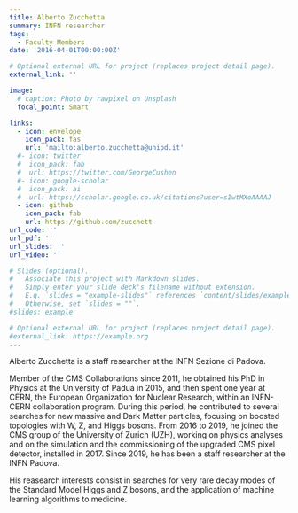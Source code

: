 ```yaml
--- 
title: Alberto Zucchetta
summary: INFN researcher
tags:
  - Faculty Members
date: '2016-04-01T00:00:00Z'

# Optional external URL for project (replaces project detail page).
external_link: ''

image:
  # caption: Photo by rawpixel on Unsplash
  focal_point: Smart

links:
  - icon: envelope
    icon_pack: fas
    url: 'mailto:alberto.zucchetta@unipd.it'
  #- icon: twitter
  #  icon_pack: fab
  #  url: https://twitter.com/GeorgeCushen
  #- icon: google-scholar
  #  icon_pack: ai
  #  url: https://scholar.google.co.uk/citations?user=sIwtMXoAAAAJ
  - icon: github
    icon_pack: fab
    url: https://github.com/zucchett
url_code: ''
url_pdf: ''
url_slides: ''
url_video: ''

# Slides (optional).
#   Associate this project with Markdown slides.
#   Simply enter your slide deck's filename without extension.
#   E.g. `slides = "example-slides"` references `content/slides/example-slides.md`.
#   Otherwise, set `slides = ""`.
#slides: example

# Optional external URL for project (replaces project detail page).
#external_link: https://example.org
---
```


Alberto Zucchetta is a staff researcher at the INFN Sezione di Padova.

Member of the CMS Collaborations since 2011, he obtained his PhD in Physics at the University of Padua in 2015, and then spent one year at CERN, the European Organization for Nuclear Research, within an INFN-CERN collaboration program. During this period, he contributed to several searches for new massive and Dark Matter particles, focusing on boosted topologies with W, Z, and Higgs bosons.
From 2016 to 2019, he joined the CMS group of the University of Zurich (UZH), working on physics analyses and on the simulation and the commissioning of the upgraded CMS pixel detector, installed in 2017.
Since 2019, he has been a staff researcher at the INFN Padova.

His reasearch interests consist in searches for very rare decay modes of the Standard Model Higgs and Z bosons, and the application of machine learning algorithms to medicine.
